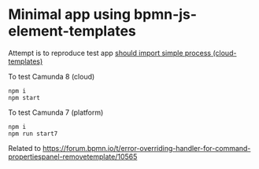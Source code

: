 # Minimal app using bpmn-js-element-templates

Attempt is to reproduce test app [should import simple process (cloud-templates)](https://github.com/bpmn-io/bpmn-js-element-templates/blob/ce81139dce1af6cc95647e27b8caa558700cd7ed/test/spec/Example.spec.js#L170)

To test Camunda 8 (cloud)
```
npm i
npm start
```

To test Camunda 7 (platform)
```
npm i
npm run start7
```

Related to https://forum.bpmn.io/t/error-overriding-handler-for-command-propertiespanel-removetemplate/10565
